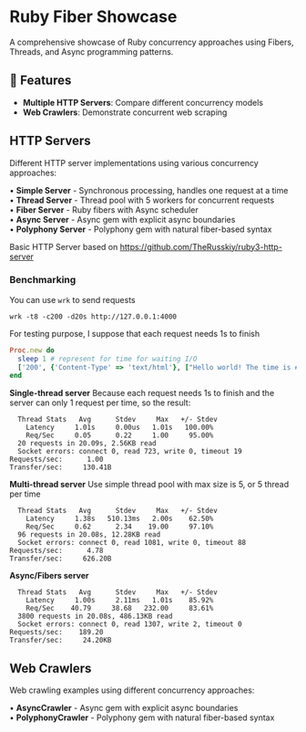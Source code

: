 # Ruby Fiber Showcase

A comprehensive showcase of Ruby concurrency approaches using Fibers, Threads, and Async programming patterns.

## 🚀 Features
- **Multiple HTTP Servers**: Compare different concurrency models  
- **Web Crawlers**: Demonstrate concurrent web scraping  

## HTTP Servers

Different HTTP server implementations using various concurrency approaches:  

• **Simple Server** - Synchronous processing, handles one request at a time  
• **Thread Server** - Thread pool with 5 workers for concurrent requests   
• **Fiber Server** - Ruby fibers with Async scheduler   
• **Async Server** - Async gem with explicit async boundaries   
• **Polyphony Server** - Polyphony gem with natural fiber-based syntax  

Basic HTTP Server based on https://github.com/TheRusskiy/ruby3-http-server

### Benchmarking
You can use `wrk` to send requests
```
wrk -t8 -c200 -d20s http://127.0.0.1:4000
``` 
For testing purpose, I suppose that each request needs 1s to finish
```rb
Proc.new do
  sleep 1 # represent for time for waiting I/O 
  ['200', {'Content-Type' => 'text/html'}, ["Hello world! The time is #{Time.now}"]]
end
```

**Single-thread server**
Because each request needs 1s to finish and the server can only 1 request per time, so the result:

``` 
  Thread Stats   Avg      Stdev     Max   +/- Stdev
    Latency     1.01s     0.00us   1.01s   100.00%
    Req/Sec     0.05      0.22     1.00     95.00%
  20 requests in 20.09s, 2.56KB read
  Socket errors: connect 0, read 723, write 0, timeout 19
Requests/sec:      1.00
Transfer/sec:     130.41B
```
**Multi-thread server**
Use simple thread pool with max size is 5, or 5 thread per time
```
  Thread Stats   Avg      Stdev     Max   +/- Stdev
    Latency     1.38s   510.13ms   2.00s    62.50%
    Req/Sec     0.62      2.34    19.00     97.10%
  96 requests in 20.08s, 12.28KB read
  Socket errors: connect 0, read 1081, write 0, timeout 88
Requests/sec:      4.78
Transfer/sec:     626.20B
```

**Async/Fibers server**
```
  Thread Stats   Avg      Stdev     Max   +/- Stdev
    Latency     1.00s     2.11ms   1.01s    85.92%
    Req/Sec    40.79     38.68   232.00     83.61%
  3800 requests in 20.08s, 486.13KB read
  Socket errors: connect 0, read 1307, write 2, timeout 0
Requests/sec:    189.20
Transfer/sec:     24.20KB
```

## Web Crawlers
Web crawling examples using different concurrency approaches:  

• **AsyncCrawler** - Async gem with explicit async boundaries  
• **PolyphonyCrawler** - Polyphony gem with natural fiber-based syntax  

